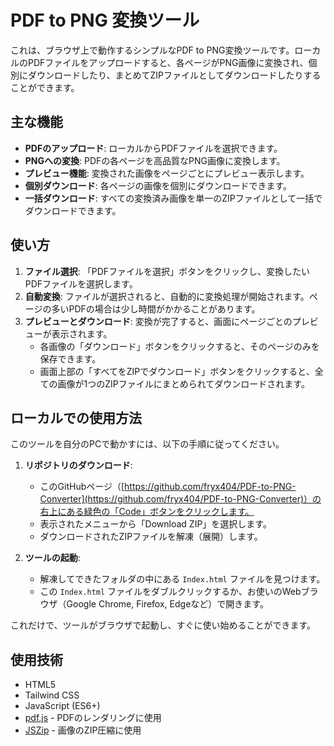 # PDF to PNG 変換ツール

これは、ブラウザ上で動作するシンプルなPDF to PNG変換ツールです。ローカルのPDFファイルをアップロードすると、各ページがPNG画像に変換され、個別にダウンロードしたり、まとめてZIPファイルとしてダウンロードしたりすることができます。

## 主な機能

-   **PDFのアップロード**: ローカルからPDFファイルを選択できます。
-   **PNGへの変換**: PDFの各ページを高品質なPNG画像に変換します。
-   **プレビュー機能**: 変換された画像をページごとにプレビュー表示します。
-   **個別ダウンロード**: 各ページの画像を個別にダウンロードできます。
-   **一括ダウンロード**: すべての変換済み画像を単一のZIPファイルとして一括でダウンロードできます。

## 使い方

1.  **ファイル選択**: 「PDFファイルを選択」ボタンをクリックし、変換したいPDFファイルを選択します。
2.  **自動変換**: ファイルが選択されると、自動的に変換処理が開始されます。ページの多いPDFの場合は少し時間がかかることがあります。
3.  **プレビューとダウンロード**: 変換が完了すると、画面にページごとのプレビューが表示されます。
    -   各画像の「ダウンロード」ボタンをクリックすると、そのページのみを保存できます。
    -   画面上部の「すべてをZIPでダウンロード」ボタンをクリックすると、全ての画像が1つのZIPファイルにまとめられてダウンロードされます。

## ローカルでの使用方法

このツールを自分のPCで動かすには、以下の手順に従ってください。

1.  **リポジトリのダウンロード**:
    -   このGitHubページ（[https://github.com/fryx404/PDF-to-PNG-Converter](https://github.com/fryx404/PDF-to-PNG-Converter)）の右上にある緑色の「Code」ボタンをクリックします。
    -   表示されたメニューから「Download ZIP」を選択します。
    -   ダウンロードされたZIPファイルを解凍（展開）します。

2.  **ツールの起動**:
    -   解凍してできたフォルダの中にある `Index.html` ファイルを見つけます。
    -   この `Index.html` ファイルをダブルクリックするか、お使いのWebブラウザ（Google Chrome, Firefox, Edgeなど）で開きます。

これだけで、ツールがブラウザで起動し、すぐに使い始めることができます。

## 使用技術

-   HTML5
-   Tailwind CSS
-   JavaScript (ES6+)
-   [pdf.js](https://mozilla.github.io/pdf.js/) - PDFのレンダリングに使用
-   [JSZip](https://stuk.github.io/jszip/) - 画像のZIP圧縮に使用 